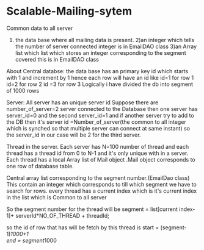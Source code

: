 # Scalable-Mailing-sytem

Common data to all server
1) the data base where all mailing  data is present.
2)an integer which tells the number of server connected  integer is in EmailDAO class 
3)an Array list which list which stores an integer corresponding to the segment covered this is in EmailDAO class 



About Central databse:
the data base has an primary key id which starts with 1 and increment by 1 hence each row will have an id like
id=1 for row 1
id=2 for row 2
id =3 for row 3
Logically i have divided the db into segment of 1000 rows




Server:
All server has an unique server id 
Suppose there are number_of_server=2 server connected to the Database then one server has server_id=0 and the second server_id=1
 and if another server try to add to the DB then it's server id =Number_of_server(the common to all integer which is synched so that multiple server can connect at same instant)
so the server_id in our case will be 2 for the third server.


Thread in the server.
Each server  has N=100 number of thread and each thread has a thread id from 0 to N-1 and it's only unique with in a server.
Each thread has a local Array list of Mail object .Mail object corresponds to one row of database table.



Central array list corresponding to the segment number.(EmailDao class)
This contain an integer which corresponds to till which segment we have to search for rows.
every thread has a current index which is it's current index in the list which is  Common to all server 

So the segment number for the thread will be 
  segment = list[current index-1]+ serverId*NO_OF_THREAD + threadId;
   
so the id of row that has will be fetch by this thread is 
start = (segment-1)*1000+1  
end = segment*1000
